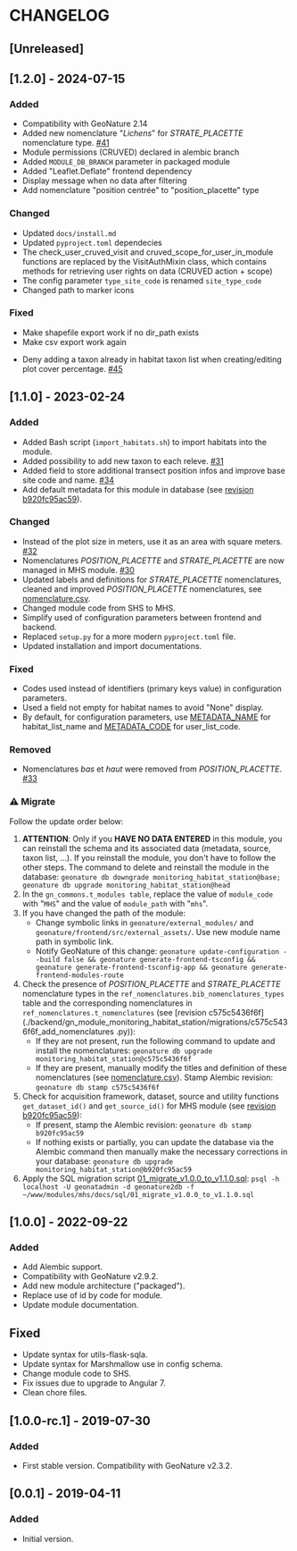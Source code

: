 # CHANGELOG

## [Unreleased]

## [1.2.0] - 2024-07-15

### Added

- Compatibility with GeoNature 2.14
- Added new nomenclature "_Lichens_" for _STRATE_PLACETTE_ nomenclature type. [#41](https://github.com/PnX-SI/gn_module_monitoring_habitat_station/issues/41)
- Module permissions (CRUVED) declared in alembic branch
- Added `MODULE_DB_BRANCH` parameter in packaged module
- Added "Leaflet.Deflate" frontend dependency
- Display message when no data after filtering
- Add nomenclature "position centrée" to "position_placette" type

### Changed

- Updated `docs/install.md`
- Updated `pyproject.toml` dependecies
- The check_user_cruved_visit and cruved_scope_for_user_in_module functions are replaced by the VisitAuthMixin class, which contains methods for retrieving user rights on data (CRUVED action + scope)
- The config parameter `type_site_code` is renamed `site_type_code`
- Changed path to marker icons

### Fixed

- Make shapefile export work if no dir_path exists
- Make csv export work again
* Deny adding a taxon already in habitat taxon list when creating/editing plot cover percentage. [#45](https://github.com/PnX-SI/gn_module_monitoring_habitat_station/issues/45)


## [1.1.0] - 2023-02-24

### Added

- Added Bash script (`import_habitats.sh`) to import habitats into the module.
- Added possibility to add new taxon to each releve. [#31](https://github.com/PnX-SI/gn_module_monitoring_habitat_station/issues/31)
- Added field to store additional transect position infos and improve base site code and name. [#34](https://github.com/PnX-SI/gn_module_monitoring_habitat_station/issues/34)
- Add default metadata for this module in database (see [revision b920fc95ac59](./backend/gn_module_monitoring_habitat_station/migrations/b920fc95ac59_add_default_metadata.py)).

### Changed

- Instead of the plot size in meters, use it as an area with square meters. [#32](https://github.com/PnX-SI/gn_module_monitoring_habitat_station/issues/32)
- Nomenclatures _POSITION_PLACETTE_ and _STRATE_PLACETTE_ are now managed in MHS module. [#30](https://github.com/PnX-SI/gn_module_monitoring_habitat_station/issues/30)
- Updated labels and definitions for _STRATE_PLACETTE_ nomenclatures, cleaned and improved _POSITION_PLACETTE_ nomenclatures, see [nomenclature.csv](./backend/gn_module_monitoring_habitat_station/migrations/data/nomenclatures.csv).
- Changed module code from SHS to MHS.
- Simplify used of configuration parameters between frontend and backend.
- Replaced `setup.py` for a more modern `pyproject.toml` file.
- Updated installation and import documentations.

### Fixed

- Codes used instead of identifiers (primary keys value) in configuration parameters.
- Used a field not empty for habitat names to avoid "None" display.
- By default, for configuration parameters, use [METADATA_NAME](./backend/gn_module_monitoring_habitat_station/__init__.py) for habitat_list_name and [METADATA_CODE](./backend/gn_module_monitoring_habitat_station/__init__.py) for user_list_code.

### Removed

- Nomenclatures _bas_ et _haut_ were removed from _POSITION_PLACETTE_. [#33](https://github.com/PnX-SI/gn_module_monitoring_habitat_station/issues/33)

### ⚠️ Migrate

Follow the update order below:

1. **ATTENTION**: Only if you **HAVE NO DATA ENTERED** in this module, you can reinstall the schema and its associated data (metadata, source, taxon list, ...). If you reinstall the module, you don't have to follow the other steps. The command to delete and reinstall the module in the database: `geonature db downgrade monitoring_habitat_station@base; geonature db upgrade monitoring_habitat_station@head`
1. In the `gn_commons.t_modules table`, replace the value of `module_code` with "`MHS`" and the value of `module_path` with "`mhs`".
1. If you have changed the path of the module:
   - Change symbolic links in `geonature/external_modules/` and `geonature/frontend/src/external_assets/`. Use new module name path in symbolic link.
   - Notify GeoNature of this change: `geonature update-configuration --build false && geonature generate-frontend-tsconfig && geonature generate-frontend-tsconfig-app && geonature generate-frontend-modules-route`
1. Check the presence of _POSITION_PLACETTE_ and _STRATE_PLACETTE_ nomenclature types in the `ref_nomenclatures.bib_nomenclatures_types` table and the corresponding nomenclatures in `ref_nomenclatures.t_nomenclatures` (see [revision c575c5436f6f](./backend/gn_module_monitoring_habitat_station/migrations/c575c5436f6f_add_nomenclatures .py)):
   - If they are not present, run the following command to update and install the nomenclatures: `geonature db upgrade monitoring_habitat_station@c575c5436f6f`
   - If they are present, manually modify the titles and definition of these nomenclatures (see [nomenclature.csv](./backend/gn_module_monitoring_habitat_station/migrations/data/nomenclatures.csv)). Stamp Alembic revision: `geonature db stamp c575c5436f6f`
1. Check for acquisition framework, dataset, source and utility functions `get_dataset_id()` and `get_source_id()` for MHS module (see [revision b920fc95ac59](./backend/gn_module_monitoring_habitat_station/migrations/b920fc95ac59_add_default_metadata.py)):
   - If present, stamp the Alembic revision: `geonature db stamp b920fc95ac59`
   - If nothing exists or partially, you can update the database via the Alembic command then manually make the necessary corrections in your database: `geonature db upgrade monitoring_habitat_station@b920fc95ac59`
1. Apply the SQL migration script [01_migrate_v1.0.0_to_v1.1.0.sql](./docs/sql/01_migrate_v1.0.0_to_v1.1.0.sql): `psql -h localhost -U geonatadmin -d geonature2db -f ~/www/modules/mhs/docs/sql/01_migrate_v1.0.0_to_v1.1.0.sql`

## [1.0.0] - 2022-09-22

### Added

- Add Alembic support.
- Compatibility with GeoNature v2.9.2.
- Add new module architecture ("packaged").
- Replace use of id by code for module.
- Update module documentation.

## Fixed

- Update syntax for utils-flask-sqla.
- Update syntax for Marshmallow use in config schema.
- Change module code to SHS.
- Fix issues due to upgrade to Angular 7.
- Clean chore files.

## [1.0.0-rc.1] - 2019-07-30

### Added

- First stable version. Compatibility with GeoNature v2.3.2.

## [0.0.1] - 2019-04-11

### Added

- Initial version.
